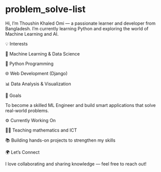 # problem_solve-list
Hi, I’m Thoushin Khaled Omi — a passionate learner and developer from Bangladesh.
I’m currently learning Python and exploring the world of Machine Learning and AI.

💡 Interests

🧠 Machine Learning & Data Science

🐍 Python Programming

🌐 Web Development (Django)

📊 Data Analysis & Visualization

🚀 Goals

To become a skilled ML Engineer and build smart applications that solve real-world problems.

⚙️ Currently Working On

👨‍🏫 Teaching mathematics and ICT

📚 Building hands-on projects to strengthen my skills

🌍 Let’s Connect

I love collaborating and sharing knowledge — feel free to reach out!
